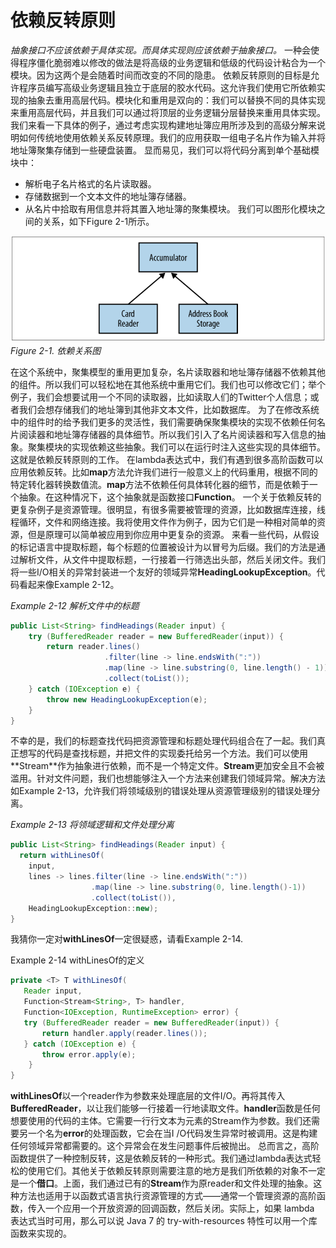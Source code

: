 # 依赖反转原则


_抽象接口不应该依赖于具体实现。而具体实现则应该依赖于抽象接口。_
一种会使得程序僵化脆弱难以修改的做法是将高级的业务逻辑和低级的代码设计粘合为一个模块。因为这两个是会随着时间而改变的不同的隐患。
依赖反转原则的目标是允许程序员编写高级业务逻辑且独立于底层的胶水代码。这允许我们使用它所依赖实现的抽象去重用高层代码。模块化和重用是双向的：我们可以替换不同的具体实现来重用高层代码，并且我们可以通过将顶层的业务逻辑分层替换来重用具体实现。
我们来看一下具体的例子，通过考虑实现构建地址簿应用所涉及到的高级分解来说明如何传统地使用依赖关系反转原理。我们的应用获取一组电子名片作为输入并将地址簿聚集存储到一些硬盘装置。
显而易见，我们可以将代码分离到单个基础模块中：
* 解析电子名片格式的名片读取器。
* 存储数据到一个文本文件的地址簿存储器。
* 从名片中拾取有用信息并将其置入地址簿的聚集模块。
我们可以图形化模块之间的关系，如下Figure 2-1所示。

![png](1.png)
_Figure 2-1. 依赖关系图_

在这个系统中，聚集模型的重用更加复杂，名片读取器和地址簿存储器不依赖其他的组件。所以我们可以轻松地在其他系统中重用它们。我们也可以修改它们；举个例子，我们会想要试用一个不同的读取器，比如读取人们的Twitter个人信息；或者我们会想存储我们的地址簿到其他非文本文件，比如数据库。
为了在修改系统中的组件时的给予我们更多的灵活性，我们需要确保聚集模块的实现不依赖任何名片阅读器和地址簿存储器的具体细节。所以我们引入了名片阅读器和写入信息的抽象。聚集模块的实现依赖这些抽象。我们可以在运行时注入这些实现的具体细节。这就是依赖反转原则的工作。
在lambda表达式中，我们有遇到很多高阶函数可以应用依赖反转。比如**map**方法允许我们进行一般意义上的代码重用，根据不同的特定转化器转换数值流。**map**方法不依赖任何具体转化器的细节，而是依赖于一个抽象。在这种情况下，这个抽象就是函数接口**Function**。
一个关于依赖反转的更复杂例子是资源管理。很明显，有很多需要被管理的资源，比如数据库连接，线程循环，文件和网络连接。我将使用文件作为例子，因为它们是一种相对简单的资源，但是原理可以简单被应用到你应用中更复杂的资源。
来看一些代码，从假设的标记语言中提取标题，每个标题的位置被设计为以冒号为后缀。我们的方法是通过解析文件，从文件中提取标题，一行接着一行筛选出头部，然后关闭文件。我们将一些I/O相关的异常封装进一个友好的领域异常**HeadingLookupException**。代码看起来像Example 2-12。

_Example 2-12 解析文件中的标题_
```java
public List<String> findHeadings(Reader input) {
    try (BufferedReader reader = new BufferedReader(input)) {
        return reader.lines()
                     .filter(line -> line.endsWith(":"))
                     .map(line -> line.substring(0, line.length() - 1))
                     .collect(toList());
    } catch (IOException e) {
        throw new HeadingLookupException(e);
    }
}
```

不幸的是，我们的标题查找代码把资源管理和标题处理代码组合在了一起。我们真正想写的代码是查找标题，并把文件的实现委托给另一个方法。我们可以使用**Stream<String>**作为抽象进行依赖，而不是一个特定文件。**Stream**更加安全且不会被滥用。针对文件问题，我们也想能够注入一个方法来创建我们领域异常。解决方法如Example 2-13，允许我们将领域级别的错误处理从资源管理级别的错误处理分离。

_Example 2-13 将领域逻辑和文件处理分离_
```java
public List<String> findHeadings(Reader input) {
  return withLinesOf(
    input,
    lines -> lines.filter(line -> line.endsWith(":"))
                  .map(line -> line.substring(0, line.length()-1))
                  .collect(toList()),
    HeadingLookupException::new);
}
```

我猜你一定对**withLinesOf**一定很疑惑，请看Example 2-14.

Example 2-14 withLinesOf的定义
```java
private <T> T withLinesOf(
   Reader input,
   Function<Stream<String>, T> handler,
   Function<IOException, RuntimeException> error) {
   try (BufferedReader reader = new BufferedReader(input)) {
       return handler.apply(reader.lines());
   } catch (IOException e) {
       throw error.apply(e);
    }
}
```

**withLinesOf**以一个reader作为参数来处理底层的文件I/O。再将其传入**BufferedReader**，以让我们能够一行接着一行地读取文件。**handler**函数是任何想要使用的代码的主体。它需要一行行文本为元素的Stream作为参数。我们还需要另一个名为**error**的处理函数，它会在当I /O代码发生异常时被调用。这是构建任何领域异常都需要的。这个异常会在发生问题事件后被抛出。
总而言之，高阶函数提供了一种控制反转，这是依赖反转的一种形式。我们通过lambda表达式轻松的使用它们。其他关于依赖反转原则需要注意的地方是我们所依赖的对象不一定是一个**借口**。上面，我们通过已有的**Stream**作为原reader和文件处理的抽象。这种方法也适用于以函数式语言执行资源管理的方式——通常一个管理资源的高阶函数，传入一个应用一个开放资源的回调函数，然后关闭。实际上，如果 lambda 表达式当时可用，那么可以说 Java 7 的 try-with-resources 特性可以用一个库函数来实现的。
